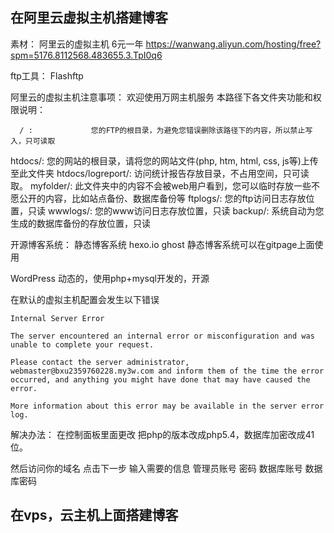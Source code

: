## 在阿里云虚拟主机搭建博客
素材：
  阿里云的虚拟主机
  6元一年
  https://wanwang.aliyun.com/hosting/free?spm=5176.8112568.483655.3.TpI0q6

  ftp工具：
  Flashftp

阿里云的虚拟主机注意事项：
    欢迎使用万网主机服务
  本路径下各文件夹功能和权限说明：

      / :             您的FTP的根目录，为避免您错误删除该路径下的内容，所以禁止写入，只可读取
  htdocs/:            您的网站的根目录，请将您的网站文件(php, htm, html, css, js等)上传至此文件夹
  htdocs/logreport/:   访问统计报告存放目录，不占用空间，只可读取。
    myfolder/:         此文件夹中的内容不会被web用户看到，您可以临时存放一些不愿公开的内容，比如站点备份、数据库备份等
    ftplogs/:          您的ftp访问日志存放位置，只读
    wwwlogs/:          您的www访问日志存放位置，只读
    backup/:           系统自动为您生成的数据库备份的存放位置，只读


开源博客系统：
  静态博客系统
    hexo.io
    ghost
    静态博客系统可以在gitpage上面使用

WordPress
    动态的，使用php+mysql开发的，开源


在默认的虚拟主机配置会发生以下错误
```
Internal Server Error

The server encountered an internal error or misconfiguration and was unable to complete your request.

Please contact the server administrator, webmaster@bxu2359760228.my3w.com and inform them of the time the error occurred, and anything you might have done that may have caused the error.

More information about this error may be available in the server error log.
```

解决办法：
  在控制面板里面更改
  把php的版本改成php5.4，数据库加密改成41位。

然后访问你的域名
  点击下一步
  输入需要的信息
  管理员账号
  密码
  数据库账号
  数据库密码


  ## 在vps，云主机上面搭建博客
  
